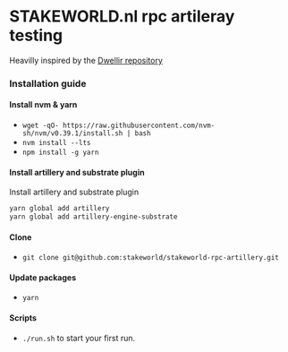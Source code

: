 # STAKEWORLD.nl rpc artileray testing
Heavilly inspired by the [Dwellir repository](https://github.com/dwellir-public/artillery-engine-substrate)

### Installation guide

#### Install nvm & yarn
* `wget -qO- https://raw.githubusercontent.com/nvm-sh/nvm/v0.39.1/install.sh | bash`
* `nvm install --lts`
* `npm install -g yarn`

#### Install artillery and substrate plugin
Install artillery and substrate plugin
```sh
yarn global add artillery
yarn global add artillery-engine-substrate
```

#### Clone
* `git clone git@github.com:stakeworld/stakeworld-rpc-artillery.git`

#### Update packages
* `yarn`

#### Scripts
* `./run.sh` to start your first run.
